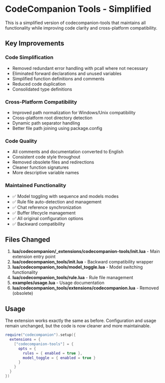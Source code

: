 # CodeCompanion Tools - Simplified

This is a simplified version of codecompanion-tools that maintains all functionality while improving code clarity and cross-platform compatibility.

## Key Improvements

### Code Simplification
- Removed redundant error handling with pcall where not necessary
- Eliminated forward declarations and unused variables
- Simplified function definitions and comments
- Reduced code duplication
- Consolidated type definitions

### Cross-Platform Compatibility
- Improved path normalization for Windows/Unix compatibility
- Cross-platform root directory detection
- Dynamic path separator handling
- Better file path joining using package.config

### Code Quality
- All comments and documentation converted to English
- Consistent code style throughout
- Removed obsolete files and redirections
- Cleaner function signatures
- More descriptive variable names

### Maintained Functionality
- ✅ Model toggling with sequence and models modes
- ✅ Rule file auto-detection and management
- ✅ Chat reference synchronization
- ✅ Buffer lifecycle management
- ✅ All original configuration options
- ✅ Backward compatibility

## Files Changed

1. **lua/codecompanion/_extensions/codecompanion-tools/init.lua** - Main extension entry point
2. **lua/codecompanion_tools/init.lua** - Backward compatibility wrapper
3. **lua/codecompanion_tools/model_toggle.lua** - Model switching functionality
4. **lua/codecompanion_tools/rule.lua** - Rule file management
5. **examples/usage.lua** - Usage documentation
6. **lua/codecompanion_tools/extensions/codecompanion.lua** - Removed (obsolete)

## Usage

The extension works exactly the same as before. Configuration and usage remain unchanged, but the code is now cleaner and more maintainable.

```lua
require("codecompanion").setup({
  extensions = {
    ["codecompanion-tools"] = {
      opts = {
        rules = { enabled = true },
        model_toggle = { enabled = true }
      }
    }
  }
})
```